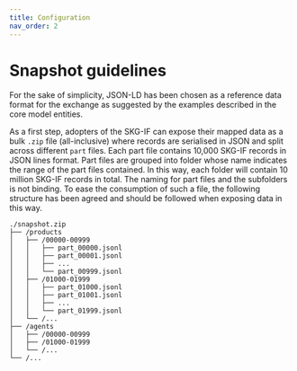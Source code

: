 ```yaml
---
title: Configuration
nav_order: 2
---
```


# Snapshot guidelines

For the sake of simplicity, JSON-LD has been chosen as a reference data format for the exchange as suggested by the examples described in the core model entities.

As a first step, adopters of the SKG-IF can expose their mapped data as a bulk `.zip` file (all-inclusive) where records are serialised in JSON and split across different `part` files.
Each part file contains 10,000 SKG-IF records in JSON lines format.
Part files are grouped into folder whose name indicates the range of the part files contained.
In this way, each folder will contain 10 million SKG-IF records in total.
The naming for part files and the subfolders is not binding.
To ease the consumption of such a file, the following structure has been agreed and should be followed when exposing data in this way.

```
./snapshot.zip
├── /products
│   ├── /00000-00999
│   │   ├── part_00000.jsonl
│   │   ├── part_00001.jsonl
│   │   ├── ...
│   │   └── part_00999.jsonl
│   ├── /01000-01999
│   │   ├── part_01000.jsonl
│   │   ├── part_01001.jsonl
│   │   ├── ...
│   │   └── part_01999.jsonl
│   └── /...
├── /agents
│   ├── /00000-00999
│   ├── /01000-01999
│   └── /...
└── /...
```
